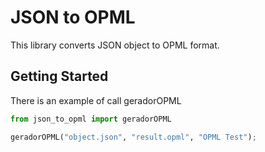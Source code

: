 # JSON to OPML

This library converts JSON object to OPML format.

## Getting Started

There is an example of call geradorOPML

```py
from json_to_opml import geradorOPML

geradorOPML("object.json", "result.opml", "OPML Test");

```
